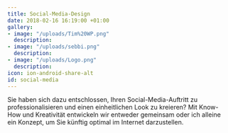 ```yaml
---
title: Social-Media-Design
date: 2018-02-16 16:19:00 +01:00
gallery:
- image: "/uploads/Tim%20WP.png"
  description: 
- image: "/uploads/sebbi.png"
  description: 
- image: "/uploads/Logo.png"
  description: 
icon: ion-android-share-alt
id: social-media
---
```


Sie haben sich dazu entschlossen, Ihren Social-Media-Auftritt zu professionalisieren und einen einheitlichen Look zu kreieren? Mit Know-How und Kreativität entwickeln wir entweder gemeinsam oder ich alleine ein Konzept, um Sie künftig optimal im Internet darzustellen.
